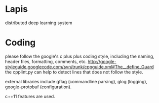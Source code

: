 Lapis
=====

distributed deep learning system


Coding
===
please follow the google's c plus plus coding style, including the naming,
header files, formatting, comments, etc.
http://google-styleguide.googlecode.com/svn/trunk/cppguide.xml#The__define_Guard
the cpplint.py can help to detect lines that does not follow the style.

external libraries include gflag (commandline parsing), glog (logging),
google-protobuf (configuration).

c++11 features are used.
